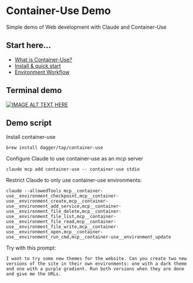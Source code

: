 # Container-Use Demo

Simple demo of Web development with Claude and Container-Use

## Start here...

- [What is Container-Use?](https://container-use.com/introduction)
- [Install & quick start](https://container-use.com/quickstart)
- [Environment Workflow](https://container-use.com/environment-workflow)

## Terminal demo

[![IMAGE ALT TEXT HERE](https://img.youtube.com/vi/qfTFL37R72E/0.jpg)](https://www.youtube.com/watch?v=qfTFL37R72E)

## Demo script

Install container-use

```
brew install dagger/tap/container-use
```

Configure Claude to use container-use as an mcp server

```
claude mcp add container-use -- container-use stdio
```

Restrict Claude to only use container-use environments:

```
claude --allowedTools mcp__container-use__environment_checkpoint,mcp__container-use__environment_create,mcp__container-use__environment_add_service,mcp__container-use__environment_file_delete,mcp__container-use__environment_file_list,mcp__container-use__environment_file_read,mcp__container-use__environment_file_write,mcp__container-use__environment_open,mcp__container-use__environment_run_cmd,mcp__container-use__environment_update
```

Try with this prompt:

```
I want to try some new themes for the website. Can you create two new versions of the site in their own environments: one with a dark theme and one with a purple gradient. Run both versions when they are done and give me the URLs.
```
